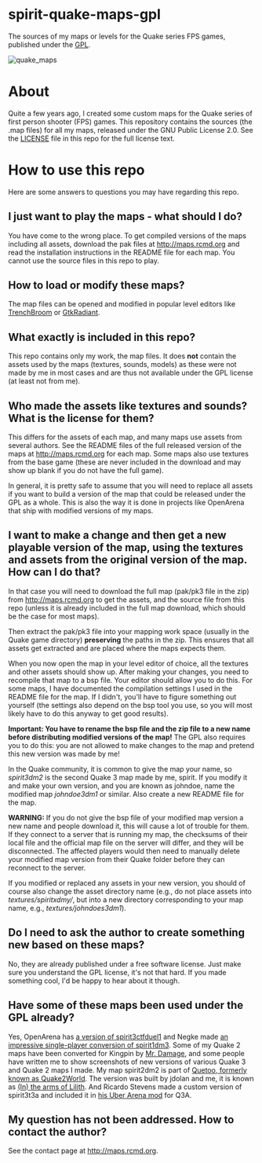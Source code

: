 # spirit-quake-maps-gpl
The sources of my maps or levels for the Quake series FPS games, published under the [GPL](LICENSE).

![quake_maps](./spirit_quake_maps.png?raw=true "Quake maps by spirit")

# About

Quite a few years ago, I created some custom maps for the Quake series of first person shooter (FPS) games. This repository contains the sources (the .map files) for all my maps, released under the GNU Public License 2.0. See the [LICENSE](LICENSE) file in this repo for the full license text.


# How to use this repo

Here are some answers to questions you may have regarding this repo.


## I just want to play the maps - what should I do?

You have come to the wrong place. To get compiled versions of the maps including all assets, download the pak files at http://maps.rcmd.org and read the installation instructions in the README file for each map. You cannot use the source files in this repo to play.

## How to load or modify these maps?

The map files can be opened and modified in popular level editors like [TrenchBroom](http://kristianduske.com/trenchbroom/) or [GtkRadiant](https://icculus.org/gtkradiant/).

## What exactly is included in this repo?

This repo contains only my work, the map files. It does **not** contain the assets used by the maps (textures, sounds, models) as these were not made by me in most cases and are thus not available under the GPL license (at least not from me).

## Who made the assets like textures and sounds? What is the license for them?

This differs for the assets of each map, and many maps use assets from several authors. See the README files of the full released version of the maps at http://maps.rcmd.org for each map. Some maps also use textures from the base game (these are never included in the download and may show up blank if you do not have the full game).

In general, it is pretty safe to assume that you will need to replace all assets if you want to build a version of the map that could be released under the GPL as a whole. This is also the way it is done in projects like OpenArena that ship with modified versions of my maps.

## I want to make a change and then get a new playable version of the map, using the textures and assets from the original version of the map. How can I do that?

In that case you will need to download the full map (pak/pk3 file in the zip) from http://maps.rcmd.org to get the assets, and the source file from this repo (unless it is already included in the full map download, which should be the case for most maps).

Then extract the pak/pk3 file into your mapping work space (usually in the Quake game directory) **preserving** the paths in the zip. This ensures that all assets get extracted and are placed where the maps expects them.

When you now open the map in your level editor of choice, all the textures and other assets should show up. After making your changes, you need to recompile that map to a bsp file. Your editor should allow you to do this. For some maps, I have documented the compilation settings I used in the README file for the map. If I didn't, you'll have to figure something out yourself (the settings also depend on the bsp tool you use, so you will most likely have to do this anyway to get good results).

**Important: You have to rename the bsp file and the zip file to a new name before distributing modified versions of the map!** The GPL also requires you to do this: you are not allowed to make changes to the map and pretend this new version was made by me!

In the Quake community, it is common to give the map your name, so *spirit3dm2* is the second Quake 3 map made by me, spirit. If you modify it and make your own version, and you are known as johndoe, name the modified map *johndoe3dm1* or similar. Also create a new README file for the map.

**WARNING:** If you do not give the bsp file of your modified map version a new name and people download it, this will cause a lot of trouble for them. If they connect to a server that is running my map, the checksums of their local file and the official map file on the server will differ, and they will be disconnected. The affected players would then need to manually delete your modified map version from their Quake folder before they can reconnect to the server.

If you modified or replaced any assets in your new version, you should of course also change the asset directory name (e.g., do not place assets into *textures/spiritxdmy/*, but into a new directory corresponding to your map name, e.g., *textures/johndoes3dm1*).

## Do I need to ask the author to create something new based on these maps?

No, they are already published under a free software license. Just make sure you understand the GPL license, it's not that hard. If you made something cool, I'd be happy to hear about it though.

## Have some of these maps been used under the GPL already?

Yes, OpenArena has [a version of spirit3ctfduel1](http://openarena.wikia.com/wiki/Maps/oa_spirit3) and Negke made [an impressive single-player conversion of spirit1dm3](http://maps.rcmd.org/quake1/spirit1dm3/negke_sp_remix/spirit1dm3sp.zip). Some of my Quake 2 maps have been converted for Kingpin by [Mr. Damage](http://kingpin.info/), and some people have written me to show screenshots of new versions of various Quake 3 and Quake 2 maps I made. My map spirit2dm2 is part of [Quetoo, formerly known as Quake2World](http://quetoo.org/). The version was built by jdolan and me, it is known as [(In) the arms of Lilith](http://quetoo.org/books/media/arms-lilith-spirit). And Ricardo Stevens made a custom version of spirit3t3a and included it in [his Uber Arena mod](https://www.moddb.com/mods/uber-arena/) for Q3A.

## My question has not been addressed. How to contact the author?

See the contact page at http://maps.rcmd.org.
